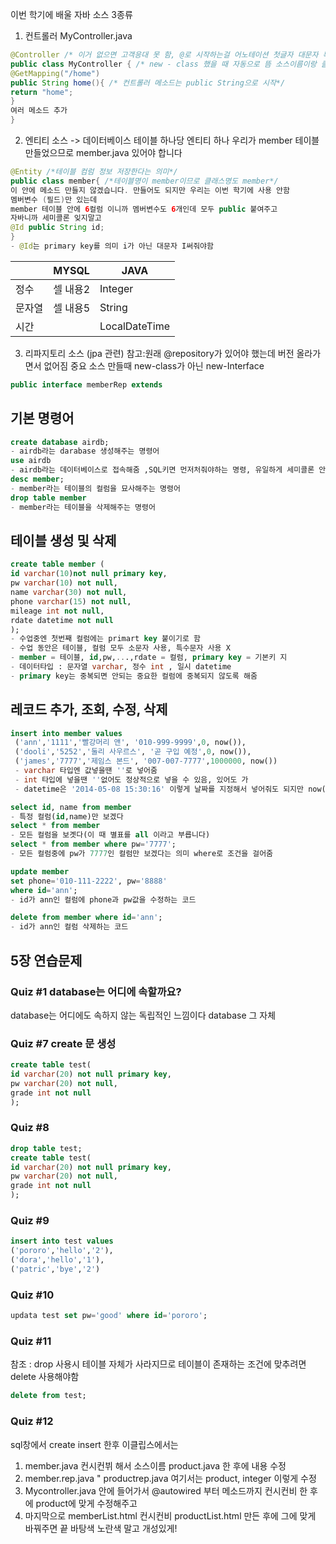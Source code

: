 이번 학기에 배울 자바 소스 3종류
1) 컨트롤러 MyController.java
```java
@Controller /* 이거 없으면 고객응대 못 함, @로 시작하는걸 어노테이션 첫글자 대문자 특징 */
public class MyController { /* new - class 했을 때 자동으로 뜸 소스이름이랑 클래스이름 똑같음*/
@GetMapping("/home")
public String home(){ /* 컨트롤러 메소드는 public String으로 시작*/
return "home";
}
여러 메소드 추가
}
```
2) 엔티티 소스 -> 데이터베이스 테이블 하나당 엔티티 하나 우리가 member 테이블 만들었으므로 member.java 있어야 합니다
```java
@Entity /*테이블 컴럼 정보 저장한다는 의미*/
public class member{ /*테이블명이 member이므로 클래스명도 member*/
이 안에 메소드 만들지 않겠습니다. 만들어도 되지만 우리는 이번 학기에 사용 안함
멤버변수 (필드)만 있는데
member 테이블 안에 6컬럼 이니까 멤버변수도 6개인데 모두 public 붙여주고
자바니까 세미콜론 잊지말고
@Id public String id;
}
- @Id는 primary key를 의미 i가 아닌 대문자 I써줘야함
```

|     | MYSQL | JAVA          |
| --- | ----- | ------------- |
| 정수  | 셀 내용2 | Integer       |
| 문자열 | 셀 내용5 | String        |
| 시간  |       | LocalDateTime |
3) 리파지토리 소스 (jpa 관련)
참고:원래 @repository가 있어야 했는데 버전 올라가면서 없어짐
중요 소스 만들때 new-class가 아닌 new-Interface
```java
public interface memberRep extends 
```


## 기본 명령어
```SQL
create database airdb;
- airdb라는 darabase 생성해주는 명령어
use airdb
- airdb라는 데이터베이스로 접속해줌 ,SQL키면 먼저처줘야하는 명령, 유일하게 세미콜론 안써줘도 실행됨
desc member;
- member라는 테이블의 컬럼을 묘사해주는 명령어
drop table member
- member라는 테이블을 삭제해주는 명령어
```
## 테이블 생성 및 삭제
```SQL
create table member (
id varchar(10)not null primary key,
pw varchar(10) not null,
name varchar(30) not null,
phone varchar(15) not null,
mileage int not null,
rdate datetime not null
);
- 수업중엔 첫번째 컬럼에는 primart key 붙이기로 함
- 수업 동안은 테이블, 컬럼 모두 소문자 사용, 특수문자 사용 X
- member = 테이블, id,pw,...,rdate = 컬럼, primary key = 기본키 지
- 데이터타입 : 문자열 varchar, 정수 int , 일시 datetime
- primary key는 중복되면 안되는 중요한 컬럼에 중복되지 않도록 해줌
```
## 레코드 추가, 조회, 수정, 삭제
```SQL
insert into member values
 ('ann','1111','빨강머리 앤', '010-999-9999',0, now()),
 ('dooli','5252','둘리 사우르스', '곧 구입 예정',0, now()),
 ('james','7777','제임스 본드', '007-007-7777',1000000, now())
 - varchar 타입엔 값넣을땐 ''로 넣어줌
 - int 타입에 넣을땐 ''없어도 정상적으로 넣을 수 있음, 있어도 가
 - datetime은 '2014-05-08 15:30:16' 이렇게 날짜를 지정해서 넣어줘도 되지만 now() 명령어를 이용해서 현재시간 그냥 넣어줄 수 있음 2-1학기 수업동안은 now()만 사용

select id, name from member
- 특정 컬럼(id,name)만 보겠다
select * from member
- 모든 컬럼을 보곗다(이 때 별표를 all 이라고 부릅니다)
select * from member where pw='7777';
- 모든 컬럼중에 pw가 7777인 컬럼만 보겠다는 의미 where로 조건을 걸어줌

update member 
set phone='010-111-2222', pw='8888'
where id='ann';
- id가 ann인 컬럼에 phone과 pw값을 수정하는 코드

delete from member where id='ann';
- id가 ann인 컬럼 삭제하는 코드
```


## 5장 연습문제
### Quiz #1  database는 어디에 속할까요?
database는 어디에도 속하지 않는 독립적인 느낌이다 database 그 자체
### Quiz #7 create 문 생성
```SQL
create table test(
id varchar(20) not null primary key,
pw varchar(20) not null,
grade int not null
);
```
### Quiz #8
```SQL
drop table test;
create table test(
id varchar(20) not null primary key,
pw varchar(20) not null,
grade int not null
);
```
### Quiz #9
```SQL
insert into test values
('pororo','hello','2'),
('dora','hello','1'),
('patric','bye','2')
```
### Quiz #10
```SQL
updata test set pw='good' where id='pororo';
```
### Quiz #11
참조 : drop 사용시 테이블 자체가 사라지므로 테이블이 존재하는 조건에 맞추려면 delete 사용해야함
```SQL
delete from test;
```
### Quiz #12
sql창에서 create insert 한후 
이클립스에서는
1) member.java 컨시컨뷔 해서 소스이름 product.java 한 후에 내용 수정
2) member.rep.java "                               productrep.java 여기서는 product, integer 이렇게 수정
3) Mycontroller.java 안에 들어가서 @autowired 부터 메소드까지 컨시컨비 한 후에 product에 맞게 수정해주고
4) 마지막으로 memberList.html 컨시컨비 productList.html 만든 후에 그에 맞게 바꿔주면 끝 바탕색 노란색 말고 개성있게!